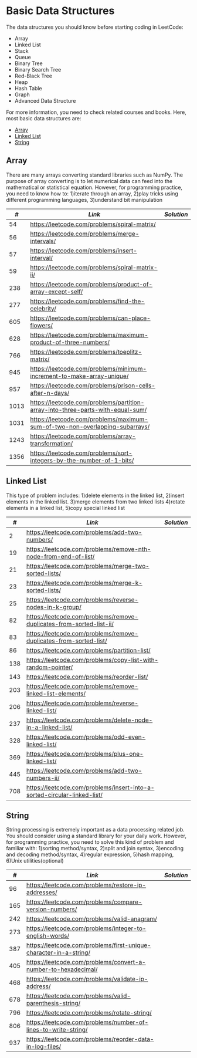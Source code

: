 # Basic Data Structures

The data structures you should know before starting coding in LeetCode:

* Array
* Linked List
* Stack
* Queue
* Binary Tree
* Binary Search Tree
* Red-Black Tree
* Heap
* Hash Table
* Graph
* Advanced Data Structure

For more information, you need to check related courses and books. Here, most basic data structures are:

* [Array](##Array)
* [Linked List](##Linked-List)
* [String](##String)

## Array

There are many arrays converting standard libraries such as NumPy. The purpose of array converting is to let numerical data can feed into the mathematical or statistical equation. However, for programming practice, you need to know how to: 1)iterate through an array, 2)play tricks using different programming languages, 3)understand bit manipulation

| *#* | *Link* |*Solution* |
| ---- | --------------------------------- | --------------------------------- |
| 54 | https://leetcode.com/problems/spiral-matrix/ | |
| 56 | https://leetcode.com/problems/merge-intervals/ | |
| 57 | https://leetcode.com/problems/insert-interval/ | |
| 59 | https://leetcode.com/problems/spiral-matrix-ii/ | |
| 238 | https://leetcode.com/problems/product-of-array-except-self/ | |
| 277 | https://leetcode.com/problems/find-the-celebrity/ | |
| 605 | https://leetcode.com/problems/can-place-flowers/ | |
| 628 | https://leetcode.com/problems/maximum-product-of-three-numbers/ | |
| 766 | https://leetcode.com/problems/toeplitz-matrix/ | |
| 945 | https://leetcode.com/problems/minimum-increment-to-make-array-unique/ | |
| 957 | https://leetcode.com/problems/prison-cells-after-n-days/ | |
| 1013 | https://leetcode.com/problems/partition-array-into-three-parts-with-equal-sum/ | |
| 1031 | https://leetcode.com/problems/maximum-sum-of-two-non-overlapping-subarrays/ | |
| 1243 | https://leetcode.com/problems/array-transformation/ | |
| 1356 | https://leetcode.com/problems/sort-integers-by-the-number-of-1-bits/ | |

## Linked List

This type of problem includes: 1)delete elements in the linked list, 2)insert elements in the linked list. 3)merge elements from two linked lists 4)rotate elements in a linked list, 5)copy special linked list

| *#* | *Link* |*Solution* |
| ---- | --------------------------------- | --------------------------------- |
| 2 | https://leetcode.com/problems/add-two-numbers/ | |
| 19 | https://leetcode.com/problems/remove-nth-node-from-end-of-list/ | |
| 21 | https://leetcode.com/problems/merge-two-sorted-lists/ | |
| 23 | https://leetcode.com/problems/merge-k-sorted-lists/ | |
| 25 | https://leetcode.com/problems/reverse-nodes-in-k-group/ | |
| 82 | https://leetcode.com/problems/remove-duplicates-from-sorted-list-ii/ | |
| 83 | https://leetcode.com/problems/remove-duplicates-from-sorted-list/ | |
| 86 | https://leetcode.com/problems/partition-list/ | |
| 138 | https://leetcode.com/problems/copy-list-with-random-pointer/ | |
| 143 | https://leetcode.com/problems/reorder-list/ | |
| 203 | https://leetcode.com/problems/remove-linked-list-elements/ | |
| 206 | https://leetcode.com/problems/reverse-linked-list/ | |
| 237 | https://leetcode.com/problems/delete-node-in-a-linked-list/ | |
| 328 | https://leetcode.com/problems/odd-even-linked-list/ | |
| 369 | https://leetcode.com/problems/plus-one-linked-list/ | |
| 445 | https://leetcode.com/problems/add-two-numbers-ii/ | |
| 708 | https://leetcode.com/problems/insert-into-a-sorted-circular-linked-list/ | |

## String

String processing is extremely important as a data processing related job. You should consider using a standard library for your daily work. However, for programming practice, you need to solve this kind of problem and familiar with: 1)sorting method/syntax, 2)split and join syntax, 3)encoding and decoding method/syntax, 4)regular expression, 5)hash mapping, 6)Unix utilities(optional)

| *#* | *Link* |*Solution* |
| ---- | --------------------------------- | --------------------------------- |
| 96 | https://leetcode.com/problems/restore-ip-addresses/ | |
| 165 | https://leetcode.com/problems/compare-version-numbers/ | |
| 242 | https://leetcode.com/problems/valid-anagram/ | |
| 273 | https://leetcode.com/problems/integer-to-english-words/| |
| 387 | https://leetcode.com/problems/first-unique-character-in-a-string/ | |
| 405 | https://leetcode.com/problems/convert-a-number-to-hexadecimal/ | |
| 468 | https://leetcode.com/problems/validate-ip-address/ | |
| 678 | https://leetcode.com/problems/valid-parenthesis-string/ | |
| 796 | https://leetcode.com/problems/rotate-string/ | |
| 806 | https://leetcode.com/problems/number-of-lines-to-write-string/ | |
| 937 | https://leetcode.com/problems/reorder-data-in-log-files/ | |